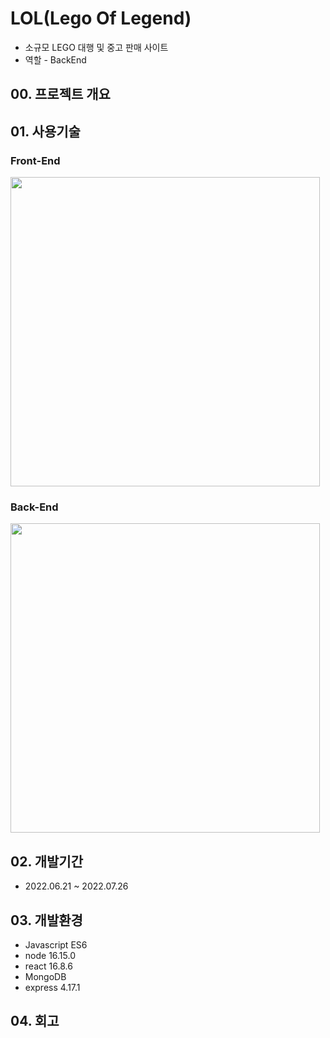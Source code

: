 # LOL(Lego Of Legend)
- 소규모 LEGO 대행 및 중고 판매 사이트
- 역할 - BackEnd

## 00. 프로젝트 개요

## 01. 사용기술
### Front-End

<img width="495" src="https://user-images.githubusercontent.com/82345970/181676463-73a3ce66-f1d4-4664-b3ef-79d4f4ac6d3c.png">


### Back-End

<img width="495" src="https://user-images.githubusercontent.com/82345970/181676175-2c696020-c998-4b78-a79d-1f75f5526cb0.png">


## 02. 개발기간
- 2022.06.21 ~ 2022.07.26
## 03. 개발환경
- Javascript ES6
- node 16.15.0
- react 16.8.6
- MongoDB
- express 4.17.1

## 04. 회고
